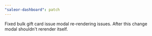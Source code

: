 ```yaml
---
"saleor-dashboard": patch
---
```


Fixed bulk gift card issue modal re-rendering issues. After this change modal shouldn't rerender itself.
